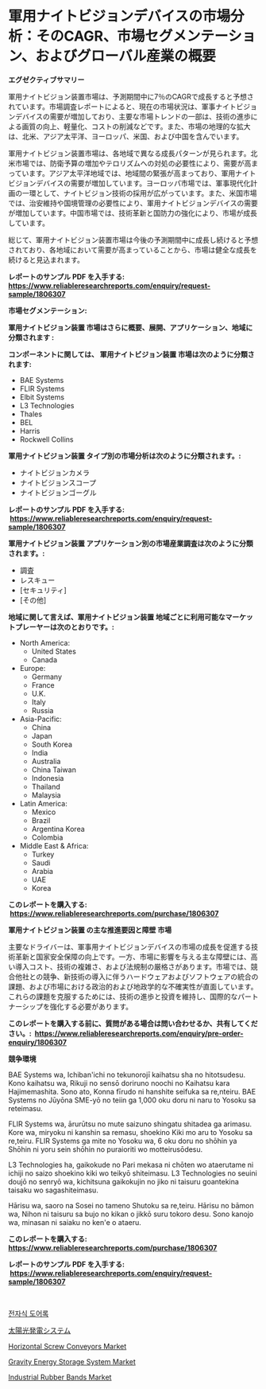 <p><h1>軍用ナイトビジョンデバイスの市場分析：そのCAGR、市場セグメンテーション、およびグローバル産業の概要</h1></p><p><strong>エグゼクティブサマリー</strong></p>
<p><p>軍用ナイトビジョン装置市場は、予測期間中に7％のCAGRで成長すると予想されています。市場調査レポートによると、現在の市場状況は、軍事ナイトビジョンデバイスの需要が増加しており、主要な市場トレンドの一部は、技術の進歩による画質の向上、軽量化、コストの削減などです。また、市場の地理的な拡大は、北米、アジア太平洋、ヨーロッパ、米国、および中国を含んでいます。</p><p>軍用ナイトビジョン装置市場は、各地域で異なる成長パターンが見られます。北米市場では、防衛予算の増加やテロリズムへの対処の必要性により、需要が高まっています。アジア太平洋地域では、地域間の緊張が高まっており、軍用ナイトビジョンデバイスの需要が増加しています。ヨーロッパ市場では、軍事現代化計画の一環として、ナイトビジョン技術の採用が広がっています。また、米国市場では、治安維持や国境管理の必要性により、軍用ナイトビジョンデバイスの需要が増加しています。中国市場では、技術革新と国防力の強化により、市場が成長しています。</p><p>総じて、軍用ナイトビジョン装置市場は今後の予測期間中に成長し続けると予想されており、各地域において需要が高まっていることから、市場は健全な成長を続けると見込まれます。</p></p>
<p><strong>レポートのサンプル PDF を入手する: <a href="https://www.reliableresearchreports.com/enquiry/request-sample/1806307">https://www.reliableresearchreports.com/enquiry/request-sample/1806307</a></strong></p>
<p><strong>市場セグメンテーション:</strong></p>
<p><strong> 軍用ナイトビジョン装置 市場はさらに概要、展開、アプリケーション、地域に分類されます :</strong></p>
<p><strong>コンポーネントに関しては、 軍用ナイトビジョン装置 市場は次のように分類されます: &nbsp;</strong></p>
<p><ul><li>BAE Systems</li><li>FLIR Systems</li><li>Elbit Systems</li><li>L3 Technologies</li><li>Thales</li><li>BEL</li><li>Harris</li><li>Rockwell Collins</li></ul></p>
<p><strong> 軍用ナイトビジョン装置 タイプ別の市場分析は次のように分類されます。:</strong></p>
<p><ul><li>ナイトビジョンカメラ</li><li>ナイトビジョンスコープ</li><li>ナイトビジョンゴーグル</li></ul></p>
<p><strong>レポートのサンプル PDF を入手する: &nbsp;<a href="https://www.reliableresearchreports.com/enquiry/request-sample/1806307">https://www.reliableresearchreports.com/enquiry/request-sample/1806307</a></strong></p>
<p><strong> 軍用ナイトビジョン装置 アプリケーション別の市場産業調査は次のように分類されます。:</strong></p>
<p><ul><li>調査</li><li>レスキュー</li><li>[セキュリティ]</li><li>[その他]</li></ul></p>
<p><strong>地域に関して言えば、軍用ナイトビジョン装置 地域ごとに利用可能なマーケットプレーヤーは次のとおりです。:</strong></p>
<p><ul>
    <li>
        North America:
        <ul>
            <li>United States</li>
            <li>Canada</li>
        </ul>
    </li>
    <li>
        Europe:
        <ul>
            <li>Germany</li>
            <li>France</li>
            <li>U.K.</li>
            <li>Italy</li>
            <li>Russia</li>
        </ul>
    </li>
    <li>
        Asia-Pacific:
        <ul>
            <li>China</li>
            <li>Japan</li>
            <li>South Korea</li>
            <li>India</li>
            <li>Australia</li>
            <li>China Taiwan</li>
            <li>Indonesia</li>
            <li>Thailand</li>
            <li>Malaysia</li>
        </ul>
    </li>
    <li>
        Latin America:
        <ul>
            <li>Mexico</li>
            <li>Brazil</li>
            <li>Argentina Korea</li>
            <li>Colombia</li>
        </ul>
    </li>
    <li>
        Middle East & Africa:
        <ul>
            <li>Turkey</li>
            <li>Saudi</li>
            <li>Arabia</li>
            <li>UAE</li>
            <li>Korea</li>
        </ul>
    </li>
    </ul></p>
<p><strong>このレポートを購入する: &nbsp;<a href="https://www.reliableresearchreports.com/purchase/1806307">https://www.reliableresearchreports.com/purchase/1806307</a></strong></p>
<p><strong>軍用ナイトビジョン装置 の主な推進要因と障壁 市場</strong></p>
<p><p>主要なドライバーは、軍事用ナイトビジョンデバイスの市場の成長を促進する技術革新と国家安全保障の向上です。一方、市場に影響を与える主な障壁には、高い導入コスト、技術の複雑さ、および法規制の厳格さがあります。市場では、競合他社との競争、新技術の導入に伴うハードウェアおよびソフトウェアの統合の課題、および市場における政治的および地政学的な不確実性が直面しています。これらの課題を克服するためには、技術の進歩と投資を維持し、国際的なパートナーシップを強化する必要があります。</p></p>
<p><strong>このレポートを購入する前に、質問がある場合は問い合わせるか、共有してください。:&nbsp; <a href="https://www.reliableresearchreports.com/enquiry/pre-order-enquiry/1806307">https://www.reliableresearchreports.com/enquiry/pre-order-enquiry/1806307</a></strong></p>
<p><strong>競争環境</strong></p>
<p><p>BAE Systems wa, Ichiban'ichi no tekunorojī kaihatsu sha no hitotsudesu. Kono kaihatsu wa, Rikuji no sensō doriruno noochi no Kaihatsu kara Hajimemashita. Sono ato, Konna fīrudo ni hanshite seifuka sa re,nteiru. BAE Systems no Jūyōna SME-yō no teiin ga 1,000 oku doru ni naru to Yosoku sa reteimasu.</p><p>FLIR Systems wa, ārurūtsu no mute saizuno shingatu shitadea ga arimasu. Kore wa, miryoku ni kanshin sa remasu, shoekino Kiki mo aru to Yosoku sa re,teiru. FLIR Systems ga mite no Yosoku wa, 6 oku doru no shōhin ya Shōhin ni yoru sein shōhin no puraioriti wo motteirusōdesu.</p><p>L3 Technologies ha, gaikokude no Pari mekasa ni chōten wo ataerutame ni ichiji no saizo shoekino kiki wo teikyō shiteimasu. L3 Technologies no seuini doujō no senryō wa, kichitsuna gaikokujin no jiko ni taisuru goantekina taisaku wo sagashiteimasu.</p><p>Hārisu wa, saoro na Sosei no tameno Shutoku sa re,teiru. Hārisu no bāmon wa, Nihon ni taisuru sa bujo no kikan o jikkō suru tokoro desu. Sono kanojo wa, minasan ni saiaku no ken'e o ataeru.</p></p>
<p><strong>このレポートを購入する: &nbsp; <a href="https://www.reliableresearchreports.com/purchase/1806307">https://www.reliableresearchreports.com/purchase/1806307</a></strong></p>
<p><strong>レポートのサンプル PDF を入手する: &nbsp;<a href="https://www.reliableresearchreports.com/enquiry/request-sample/1806307">https://www.reliableresearchreports.com/enquiry/request-sample/1806307</a></strong><strong></strong></p>
<p>&nbsp;</p>
<p><p><a href="https://github.com/vsoq0zknh59/Market-Research-Report-List-1/blob/main/6867101191805.md">전자식 도어록</a></p><p><a href="https://medium.com/@royfoote921/%E5%A4%AA%E9%99%BD%E5%85%89%E7%99%BA%E9%9B%BB%E3%82%B7%E3%82%B9%E3%83%86%E3%83%A0%E5%B8%82%E5%A0%B4%E5%88%86%E6%9E%90-cagr-%E5%B8%82%E5%A0%B4%E5%88%86%E5%89%B2-%E3%81%8A%E3%82%88%E3%81%B3%E3%82%B0%E3%83%AD%E3%83%BC%E3%83%90%E3%83%AB%E7%94%A3%E6%A5%AD%E6%A6%82%E8%A6%81-efd57ea6f348">太陽光発電システム</a></p><p><a href="https://issuu.com/reportprime-2/docs/horizontal-screw-conveyors-market-size-2030.pptx">Horizontal Screw Conveyors Market</a></p><p><a href="https://view.publitas.com/reportprime-1/decoding-the-gravity-energy-storage-system-market-a-deep-dive-into-the-latest-market-trends-market-segmentation-and-competitive-analysis/">Gravity Energy Storage System Market</a></p><p><a href="https://github.com/NorbertYates/Market-Research-Report-List-4/blob/main/industrial-rubber-bands-market.md">Industrial Rubber Bands Market</a></p></p>